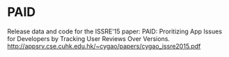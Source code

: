 # PAID
Release data and code for the ISSRE'15 paper: PAID: Proritizing App Issues for Developers by Tracking User Reviews Over Versions. http://appsrv.cse.cuhk.edu.hk/~cygao/papers/cygao_issre2015.pdf
